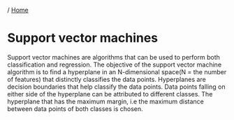 / [Home](index.md)

# Support vector machines

Support vector machines are algorithms that can be used to perform both classification and regression. The objective of the support vector machine algorithm is to find a hyperplane in an N-dimensional space(N = the number of features) that distinctly classifies the data points. Hyperplanes are decision boundaries that help classify the data points. Data points falling on either side of the hyperplane can be attributed to different classes. The hyperplane that has the maximum margin, i.e the maximum distance between data points of both classes is chosen.

